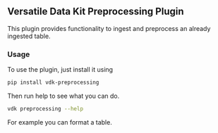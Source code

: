 ## Versatile Data Kit Preprocessing Plugin

This plugin provides functionality to ingest and preprocess an already ingested table.

### Usage

To use the plugin, just install it using

```bash
pip install vdk-preprocessing
```

Then run help to see what you can do.
```bash
vdk preprocessing --help
```


For example you can format a table.
